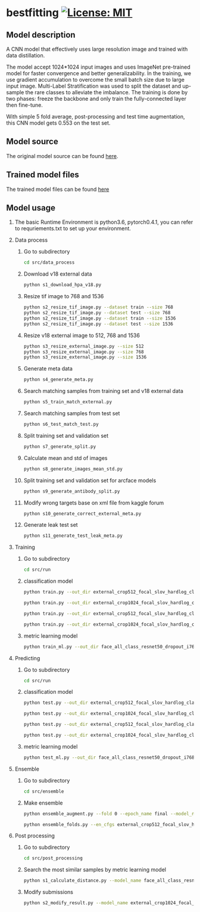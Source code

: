 # bestfitting [![License: MIT](https://img.shields.io/badge/License-MIT-green.svg)](https://opensource.org/licenses/MIT)

## Model description

A CNN model that effectively uses large resolution image and trained with data distillation.

The model accept 1024*1024 input images and uses ImageNet pre-trained model for faster convergence and better generalizability.
In the training, we use gradient accumulation to overcome the small batch size due to large input image.
Multi-Label Stratification was used to split the dataset and up-sample the rare classes to alleviate the imbalance.
The training is done by two phases: freeze the backbone and only train the fully-connected layer then fine-tune.

With simple 5 fold average, post-processing and test time augmentation, this CNN model gets 0.553 on the test set.

## Model source

The original model source can be found [here](https://github.com/CellProfiling/HPA-competition-solutions/tree/master/bestfitting).

## Trained model files

The trained model files can be found [here](https://kth.box.com/s/gw43cvngx6quknq8ana9um1xx3ajhi4a)

## Model usage

1. The basic Runtime Environment is python3.6, pytorch0.4.1, you can refer to requriements.txt to set up your environment.

2. Data process

    1. Go to subdirectory

        ```sh
        cd src/data_process
        ```

    2. Download v18 external data

        ```sh
        python s1_download_hpa_v18.py
        ```

    3. Resize tif image to 768 and 1536

        ```sh
        python s2_resize_tif_image.py --dataset train --size 768
        python s2_resize_tif_image.py --dataset test --size 768
        python s2_resize_tif_image.py --dataset train --size 1536
        python s2_resize_tif_image.py --dataset test --size 1536
        ```

    4. Resize v18 external image to 512, 768 and 1536

        ```sh
        python s3_resize_external_image.py --size 512
        python s3_resize_external_image.py --size 768
        python s3_resize_external_image.py --size 1536
        ```

    5. Generate meta data

        ```sh
        python s4_generate_meta.py
        ```

    6. Search matching samples from training set and v18 external data

        ```sh
        python s5_train_match_external.py
        ```

    7. Search matching samples from test set

        ```sh
        python s6_test_match_test.py
        ```

    8. Split training set and validation set

        ```sh
        python s7_generate_split.py
        ```

    9. Calculate mean and std of images

        ```sh
        python s8_generate_images_mean_std.py
        ```

    10. Split training set and validation set for arcface models

        ```sh
        python s9_generate_antibody_split.py
        ```

    11. Modify wrong targets base on xml file from kaggle forum

        ```sh
        python s10_generate_correct_external_meta.py
        ```

    12. Generate leak test set

        ```sh
        python s11_generate_test_leak_meta.py
        ```

3. Training

    1. Go to subdirectory

        ```sh
        cd src/run
        ```

    2. classification model

        ```sh
        python train.py --out_dir external_crop512_focal_slov_hardlog_class_densenet121_dropout_i768_aug2_5folds --gpu_id 0,1,2,3 --arch class_densenet121_dropout --scheduler Adam55 --epochs 55 --img_size 768 --crop_size 512 --batch_size 48 --split_name random_ext_folds5 --fold 0
        ```

        ```sh
        python train.py --out_dir external_crop1024_focal_slov_hardlog_clean_class_densenet121_large_dropout_i1536_aug2_5folds --gpu_id 0,1,2,3 --arch class_densenet121_large_dropout --scheduler adam45 --epochs 45 --img_size 1536 --crop_size 1024 --batch_size 36 --split_name random_ext_noleak_clean_folds5 --fold 0
        ```

        ```sh
        python train.py --out_dir external_crop512_focal_slov_hardlog_class_inceptionv3_dropout_i768_aug2_5folds --gpu_id 0,1,2,3 --arch class_inceptionv3_dropout --scheduler adam45 --epochs 45 --img_size 768 --crop_size 512 --batch_size 64 --split_name random_ext_noleak_clean_folds5 --fold 0
        ```

        ```sh
        python train.py --out_dir external_crop1024_focal_slov_hardlog_clean_class_resnet34_dropout_i1536_aug2_5folds --gpu_id 0,1,2,3 --arch class_resnet34_dropout --scheduler adam45 --epochs 45 --img_size 1536 --crop_size 1024 --batch_size 48 --split_name random_ext_noleak_clean_folds5 --fold 0
        ```

    3. metric learning model

        ```sh
        python train_ml.py --out_dir face_all_class_resnet50_dropout_i768_aug2_5folds --gpu_id 0,1,2,3 --arch class_resnet50_dropout --scheduler FaceAdam --epochs 50 --img_size 768 --batch_size 32
        ```

4. Predicting

    1. Go to subdirectory

        ```sh
        cd src/run
        ```

    2. classification model

        ```sh
        python test.py --out_dir external_crop512_focal_slov_hardlog_class_densenet121_dropout_i768_aug2_5folds --gpu_id 0 --arch class_densenet121_dropout --img_size 768 --crop_size 512 --seeds 0,1,2,3 --batch_size 12 --fold 0 --augment default,flipud,fliplr,transpose,flipud_lr,flipud_transpose,fliplr_transpose,flipud_lr_transpose
        ```

        ```sh
        python test.py --out_dir external_crop1024_focal_slov_hardlog_clean_class_densenet121_large_dropout_i1536_aug2_5folds --gpu_id 0 --arch class_densenet121_large_dropout --img_size 1536 --crop_size 1024 --seeds 0,1,2,3 --batch_size 8 --fold 0 --augment default,flipud,fliplr,transpose,flipud_lr,flipud_transpose,fliplr_transpose,flipud_lr_transpose
        ```

        ```sh
        python test.py --out_dir external_crop512_focal_slov_hardlog_class_inceptionv3_dropout_i768_aug2_5folds --gpu_id 0 --arch class_inceptionv3_dropout --img_size 768 --crop_size 512 --seeds 0,1,2,3 --batch_size 24 --fold 0 --augment default,flipud,fliplr,transpose,flipud_lr,flipud_transpose,fliplr_transpose,flipud_lr_transpose
        ```

        ```sh
        python test.py --out_dir external_crop1024_focal_slov_hardlog_clean_class_resnet34_dropout_i1536_aug2_5folds --gpu_id 0 --arch class_resnet34_dropout --img_size 1536 --crop_size 1024 --seeds 0,1,2,3 --batch_size 12 --fold 0 --augment default,flipud,fliplr,transpose,flipud_lr,flipud_transpose,fliplr_transpose,flipud_lr_transpose
        ```

    3. metric learning model

        ```sh
        python test_ml.py --out_dir face_all_class_resnet50_dropout_i768_aug2_5folds --gpu_id 0,1,2,3 --arch class_resnet50_dropout --img_size 768 --batch_size 32 --dataset test --predict_epoch 45
        ```

5. Ensemble

    1. Go to subdirectory

        ```sh
        cd src/ensemble
        ```

    2. Make ensemble

        ```sh
        python ensemble_augment.py --fold 0 --epoch_name final --model_name external_crop512_focal_slov_hardlog_class_densenet121_dropout_i768_aug2_5folds --augments default,flipud,fliplr,transpose,flipud_lr,flipud_transpose,fliplr_transpose,flipud_lr_transpose --do_valid 0 --do_test 1 --update 1 --seeds 0,1,2,3 --ensemble_type maximum
        ```

        ```sh
        python ensemble_folds.py --en_cfgs external_crop512_focal_slov_hardlog_class_densenet121_dropout_i768_aug2_5folds --do_valid 1 --do_test 1 --update 1
        ```

6. Post processing

    1. Go to subdirectory

        ```sh
        cd src/post_processing
        ```

    2. Search the most similar samples by metric learning model

        ```sh
        python s1_calculate_distance.py --model_name face_all_class_resnet50_dropout_i768_aug2_5folds --epoch_name 045 --do_valid 0 --do_test 1
        ```

    3. Modify submissions

        ```sh
        python s2_modify_result.py --model_name external_crop1024_focal_slov_hardlog_clean_class_densenet121_large_dropout_i1536_aug2_5folds --face_model_name face_all_class_resnet50_dropout_i768_aug2_5folds --out_name d121_i1536_aug2_maximum_5folds_f012_max_test_ratio2_face_r50_i768 --threshold 0.65
        ```
